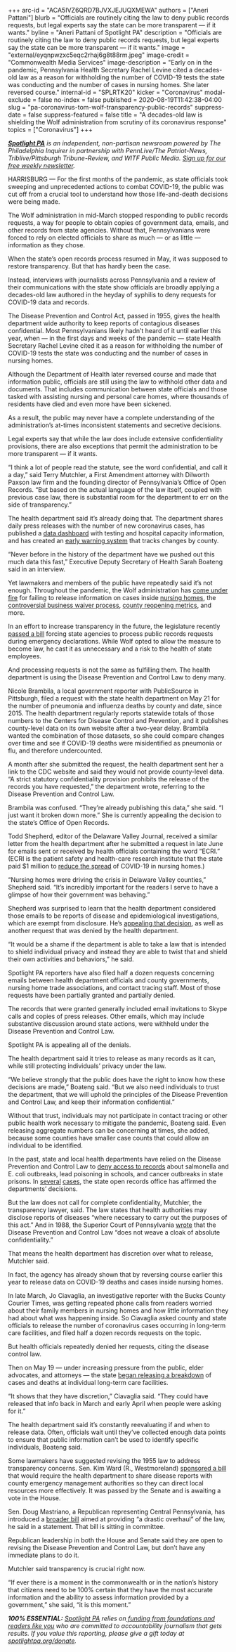 +++
arc-id = "ACA5IVZ6QRD7BJVXJEJUQXMEWA"
authors = ["Aneri Pattani"]
blurb = "Officials are routinely citing the law to deny public records requests, but legal experts say the state can be more transparent — if it wants."
byline = "Aneri Pattani of Spotlight PA"
description = "Officials are routinely citing the law to deny public records requests, but legal experts say the state can be more transparent — if it wants."
image = "external/eyqnpwzxc5eqc2rhaj6g8t88rm.jpeg"
image-credit = "Commonwealth Media Services"
image-description = "Early on in the pandemic, Pennsylvania Health Secretary Rachel Levine cited a decades-old law as a reason for withholding the number of COVID-19 tests the state was conducting and the number of cases in nursing homes. She later reversed course."
internal-id = "SPLRTK20"
kicker = "Coronavirus"
modal-exclude = false
no-index = false
published = 2020-08-19T11:42:38-04:00
slug = "pa-coronavirus-tom-wolf-transparency-public-records"
suppress-date = false
suppress-featured = false
title = "A decades-old law is shielding the Wolf administration from scrutiny of its coronavirus response"
topics = ["Coronavirus"]
+++

<a href="https://www.spotlightpa.org/"><i><b>Spotlight PA</b></i></a><i> is an independent, non-partisan newsroom powered by The Philadelphia Inquirer in partnership with PennLive/The Patriot-News, Triblive/Pittsburgh Tribune-Review, and WITF Public Media. </i><a href="https://www.spotlightpa.org/newsletters"><i>Sign up for our free weekly newsletter</i></a><i>.</i>

HARRISBURG — For the first months of the pandemic, as state officials took sweeping and unprecedented actions to combat COVID-19, the public was cut off from a crucial tool to understand how those life-and-death decisions were being made.

The Wolf administration in mid-March stopped responding to public records requests, a way for people to obtain copies of government data, emails, and other records from state agencies. Without that, Pennsylvanians were forced to rely on elected officials to share as much — or as little — information as they chose.

When the state’s open records process resumed in May, it was supposed to restore transparency. But that has hardly been the case.

Instead, interviews with journalists across Pennsylvania and a review of their communications with the state show officials are broadly applying a decades-old law authored in the heyday of syphilis to deny requests for COVID-19 data and records.

The Disease Prevention and Control Act, passed in 1955, gives the health department wide authority to keep reports of contagious diseases confidential. Most Pennsylvanians likely hadn’t heard of it until earlier this year, when — in the first days and weeks of the pandemic — state Health Secretary Rachel Levine cited it as a reason for withholding the number of COVID-19 tests the state was conducting and the number of cases in nursing homes.

<script src="https://www.spotlightpa.org/embed.js" async></script><div data-spl-embed-version="1" data-spl-src="https://www.spotlightpa.org/embeds/newsletter-covid/"></div>

Although the Department of Health later reversed course and made that information public, officials are still using the law to withhold other data and documents. That includes communication between state officials and those tasked with assisting nursing and personal care homes, where thousands of residents have died and even more have been sickened.

As a result, the public may never have a complete understanding of the administration’s at-times inconsistent statements and secretive decisions.

Legal experts say that while the law does include extensive confidentiality provisions, there are also exceptions that permit the administration to be more transparent — if it wants.

“I think a lot of people read the statute, see the word confidential, and call it a day,” said Terry Mutchler, a First Amendment attorney with Dilworth Paxson law firm and the founding director of Pennsylvania’s Office of Open Records. “But based on the actual language of the law itself, coupled with previous case law, there is substantial room for the department to err on the side of transparency.”

The health department said it’s already doing that. The department shares daily press releases with the number of new coronavirus cases, has published a <a href="https://web.archive.org/20200801033453/https://www.health.pa.gov/topics/disease/coronavirus/Pages/Cases.aspx">data dashboard</a> with testing and hospital capacity information, and has created an <a href="https://web.archive.org/20200801022710/https://www.health.pa.gov/topics/disease/coronavirus/Pages/Monitoring-Dashboard.aspx">early warning system</a> that tracks changes by county.

“Never before in the history of the department have we pushed out this much data this fast,” Executive Deputy Secretary of Health Sarah Boateng said in an interview.

Yet lawmakers and members of the public have repeatedly said it’s not enough. Throughout the pandemic, the Wolf administration has <a href="https://www.spotlightpa.org/news/2020/05/pennsylvania-coronavirus-public-records-transparency-waivers-tom-wolf/">come under fire</a> for failing to release information on cases inside <a href="https://www.spotlightpa.org/news/2020/04/aarp-nursing-home-covid-cases-pennsylvania/">nursing homes</a>, the <a href="https://www.spotlightpa.org/news/2020/05/pennsylvania-business-waiver-court-gop-tom-wolf/">controversial business waiver process</a>, <a href="https://web.archive.org/20200429071204/https://www.wesa.fm/post/state-website-sends-mixed-messages-about-when-counties-may-be-eligible-reopen">county reopening metrics</a>, and more.

In an effort to increase transparency in the future, the legislature recently <a href="https://www.spotlightpa.org/news/2020/07/tom-wolf-transparency-open-records-unanimous-approval-becomes-law/">passed a bill</a> forcing state agencies to process public records requests during emergency declarations. While Wolf opted to allow the measure to become law, he cast it as unnecessary and a risk to the health of state employees.

And processing requests is not the same as fulfilling them. The health department is using the Disease Prevention and Control Law to deny many.

Nicole Brambila, a local government reporter with PublicSource in Pittsburgh, filed a request with the state health department on May 21 for the number of pneumonia and influenza deaths by county and date, since 2015. The health department regularly reports statewide totals of those numbers to the Centers for Disease Control and Prevention, and it publishes county-level data on its own website after a two-year delay. Brambila wanted the combination of those datasets, so she could compare changes over time and see if COVID-19 deaths were misidentified as pneumonia or flu, and therefore undercounted.

<script src="https://www.spotlightpa.org/embed.js" async></script><div data-spl-embed-version="1" data-spl-src="https://www.spotlightpa.org/embeds/donate/"></div>

A month after she submitted the request, the health department sent her a link to the CDC website and said they would not provide county-level data. “A strict statutory confidentiality provision prohibits the release of the records you have requested,” the department wrote, referring to the Disease Prevention and Control Law.

Brambila was confused. “They’re already publishing this data,” she said. “I just want it broken down more.” She is currently appealing the decision to the state’s Office of Open Records.

Todd Shepherd, editor of the Delaware Valley Journal, received a similar letter from the health department after he submitted a request in late June for emails sent or received by health officials containing the word “ECRI.” (ECRI is the patient safety and health-care research institute that the state paid $1 million to <a href="https://web.archive.org/20200812233218/https://delawarevalleyjournal.com/montco-chair-arkoosh-maintains-strong-confidence-in-health-secretary-levine/">reduce the spread</a> of COVID-19 in nursing homes.)

“Nursing homes were driving the crisis in Delaware Valley counties,” Shepherd said. “It’s incredibly important for the readers I serve to have a glimpse of how their government was behaving.”

Shepherd was surprised to learn that the health department considered those emails to be reports of disease and epidemiological investigations, which are exempt from disclosure. He’s <a href="https://delawarevalleyjournal.com/levines-dept-of-health-denies-two-right-to-know-requests-from-delaware-valley-journal/">appealing that decision</a>, as well as another request that was denied by the health department.

“It would be a shame if the department is able to take a law that is intended to shield individual privacy and instead they are able to twist that and shield their own activities and behaviors,” he said.

Spotlight PA reporters have also filed half a dozen requests concerning emails between health department officials and county governments, nursing home trade associations, and contact tracing staff. Most of those requests have been partially granted and partially denied.

The records that were granted generally included email invitations to Skype calls and copies of press releases. Other emails, which may include substantive discussion around state actions, were withheld under the Disease Prevention and Control Law.

Spotlight PA is appealing all of the denials.

The health department said it tries to release as many records as it can, while still protecting individuals’ privacy under the law.

“We believe strongly that the public does have the right to know how these decisions are made,” Boateng said. “But we also need individuals to trust the department, that we will uphold the principles of the Disease Prevention and Control Law, and keep their information confidential.”

Without that trust, individuals may not participate in contact tracing or other public health work necessary to mitigate the pandemic, Boateng said. Even releasing aggregate numbers can be concerning at times, she added, because some counties have smaller case counts that could allow an individual to be identified.

In the past, state and local health departments have relied on the Disease Prevention and Control Law to <a href="http://web.archive.org/web/20210428092117/https://panewsmedia.org/legal-hotline-disease-prevention-and-control-law/">deny access to records</a> about salmonella and E. coli outbreaks, lead poisoning in schools, and cancer outbreaks in state prisons. In <a href="http://web.archive.org/web/20201024072720/https://www.openrecords.pa.gov/Documents/FinalDet/21685.pdf">several</a> <a href="http://web.archive.org/web/20201024081637/https://www.openrecords.pa.gov/Documents/FinalDet/2258.pdf">cases</a>, the state open records office has affirmed the departments’ decisions.

But the law does not call for complete confidentiality, Mutchler, the transparency lawyer, said. The law states that health authorities may disclose reports of diseases “where necessary to carry out the purposes of this act.” And in 1988, the Superior Court of Pennsylvania <a href="https://casetext.com/case/com-v-moore-91">wrote</a> that the Disease Prevention and Control Law “does not weave a cloak of absolute confidentiality.”

That means the health department has discretion over what to release, Mutchler said.

<script src="https://www.spotlightpa.org/embed.js" async></script><div data-spl-embed-version="1" data-spl-src="https://www.spotlightpa.org/embeds/newsletter/"></div>

In fact, the agency has already shown that by reversing course earlier this year to release data on COVID-19 deaths and cases inside nursing homes.

In late March, Jo Ciavaglia, an investigative reporter with the Bucks County Courier Times, was getting repeated phone calls from readers worried about their family members in nursing homes and how little information they had about what was happening inside. So Ciavaglia asked county and state officials to release the number of coronavirus cases occurring in long-term care facilities, and filed half a dozen records requests on the topic.

But health officials repeatedly denied her requests, citing the disease control law.

Then on May 19 — under increasing pressure from the public, elder advocates, and attorneys — the state <a href="https://www.spotlightpa.org/news/2020/05/full-list-pennsylvania-nursing-homes-coronavirus-cases/">began releasing a breakdown</a> of cases and deaths at individual long-term care facilities.

“It shows that they have discretion,” Ciavaglia said. “They could have released that info back in March and early April when people were asking for it.”

The health department said it’s constantly reevaluating if and when to release data. Often, officials wait until they’ve collected enough data points to ensure that public information can’t be used to identify specific individuals, Boateng said.

Some lawmakers have suggested revising the 1955 law to address transparency concerns. Sen. Kim Ward (R., Westmoreland) <a href="https://web.archive.org/20200509051757/https://www.legis.state.pa.us//cfdocs/Legis/CSM/showMemoPublic.cfm?chamber=S&SPick=20190&cosponId=31525">sponsored a bill</a> that would require the health department to share disease reports with county emergency management authorities so they can direct local resources more effectively. It was passed by the Senate and is awaiting a vote in the House.

Sen. Doug Mastriano, a Republican representing Central Pennsylvania, has introduced a <a href="https://web.archive.org/20200505082820/https://www.legis.state.pa.us/cfdocs/billinfo/billinfo.cfm?syear=2019&sind=0&body=S&type=B&bn=1124">broader bill</a> aimed at providing “a drastic overhaul” of the law, he said in a statement. That bill is sitting in committee.

Republican leadership in both the House and Senate said they are open to revising the Disease Prevention and Control Law, but don’t have any immediate plans to do it.

Mutchler said transparency is crucial right now.

“If ever there is a moment in the commonwealth or in the nation’s history that citizens need to be 100% certain that they have the most accurate information and the ability to assess information provided by a government,” she said, “it is this moment.”

<i><b>100% ESSENTIAL:</b></i> <a href="https://www.spotlightpa.org/"><i>Spotlight PA</i></a><i> relies on</i><a href="https://www.spotlightpa.org/support"><i> funding from foundations and readers like you</i></a><i> who are committed to accountability journalism that gets results. If you value this reporting, please give a gift today at </i><a href="https://www.spotlightpa.org/donate"><i>spotlightpa.org/donate</i></a><i>.</i>

<script src="https://www.spotlightpa.org/embed.js" async></script><div data-spl-embed-version="1" data-spl-src="https://www.spotlightpa.org/embeds/tips/?tip_text=Do%20you%20have%20a%20tip%20about%20%3Cb%3Ehow%20Pa.'s%20government%20is%20responding%20to%20the%20coronavirus%3C%2Fb%3E%3F%20Tell%20us."></div>
